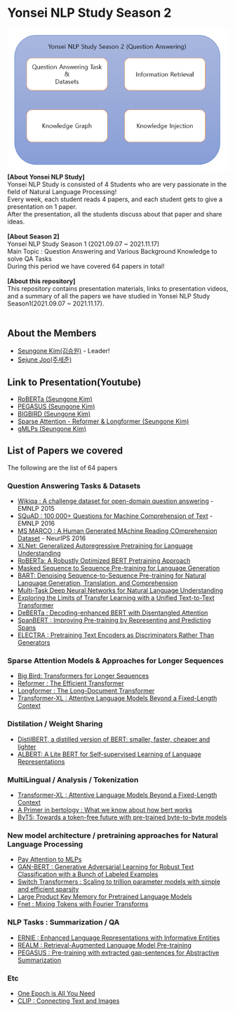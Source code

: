 # Yonsei NLP Study Season 2
![main](./img/summary.PNG) <br>
**[About Yonsei NLP Study]** <br>
Yonsei NLP Study is consisted of 4 Students who are very passionate in the field of Natural Language Processing! <br>
Every week, each student reads 4 papers, and each student gets to give a presentation on 1 paper. <br>
After the presentation, all the students discuss about that paper and share ideas. <br>
<br>
**[About Season 2]** <br>
Yonsei NLP Study Season 1 (2021.09.07 ~ 2021.11.17) <br>
Main Topic : Question Answering and Various Background Knowledge to solve QA Tasks <br>
During this period we have covered 64 papers in total! <br>
<br>
**[About this repository]** <br>
This repository contains presentation materials, links to presentation videos, and a summary of all the papers we have studied in Yonsei NLP Study Season1(2021.09.07 ~ 2021.11.17). <br>
<br>
## About the Members
* [Seungone Kim(김승원)](https://github.com/SeungoneKim) - Leader!
* [Sejune Joo(주세준)](https://github.com/joocjun)

## Link to Presentation(Youtube)
* [RoBERTa (Seungone Kim)](https://www.youtube.com/watch?v=_FUXSTK_Xqg)
* [PEGASUS (Seungone Kim)](https://www.youtube.com/watch?v=lc-o2_GTARY)
* [BIGBIRD (Seungone Kim)](https://www.youtube.com/watch?v=CWbrnkGC0c0)
* [Sparse Attention - Reformer & Longformer (Seungone Kim)](https://www.youtube.com/watch?v=gipCOCw3aqA)
* [gMLPs (Seungone Kim)](https://www.youtube.com/watch?v=dcolzDa5YUU)

## List of Papers we covered
The following are the list of 64 papers <br>

### Question Answering Tasks & Datasets
* [Wikiqa : A challenge dataset for open-domain question answering](https://aclanthology.org/D15-1237.pdf) - EMNLP 2015
* [SQuAD : 100,000+ Questions for Machine Comprehension of Text](https://arxiv.org/abs/1606.05250) - EMNLP 2016
* [MS MARCO : A Human Generated MAchine Reading COmprehension Dataset](https://openreview.net/forum?id=rJ-Qj8-_ZH) - NeurIPS 2016
* [XLNet: Generalized Autoregressive Pretraining for Language Understanding](https://arxiv.org/abs/1705.03551)
* [RoBERTa: A Robustly Optimized BERT Pretraining Approach](https://arxiv.org/abs/1907.11692)
* [Masked Sequence to Sequence Pre-training for Language Generation](https://arxiv.org/abs/1905.02450)
* [BART: Denoising Sequence-to-Sequence Pre-training for Natural Language Generation, Translation, and Comprehension](https://arxiv.org/abs/1910.13461)
* [Multi-Task Deep Neural Networks for Natural Language Understanding](https://arxiv.org/abs/1901.11504)
* [Exploring the Limits of Transfer Learning with a Unified Text-to-Text Transformer](https://arxiv.org/abs/1910.10683)
* [DeBERTa : Decoding-enhanced BERT with Disentangled Attention](https://arxiv.org/abs/2006.03654)
* [SpanBERT : Improving Pre-training by Representing and Predicting Spans](https://arxiv.org/abs/1907.10529)
* [ELECTRA : Pretraining Text Encoders as Discriminators Rather Than Generators](https://arxiv.org/abs/2003.10555)

### Sparse Attention Models & Approaches for Longer Sequences
* [Big Bird: Transformers for Longer Sequences](https://arxiv.org/abs/2007.14062)
* [Reformer : The Efficient Transformer](https://arxiv.org/abs/2001.04451)
* [Longformer : The Long-Document Transformer](https://arxiv.org/abs/2004.05150)
* [Transformer-XL : Attentive Language Models Beyond a Fixed-Length Context](https://arxiv.org/abs/1901.02860)

### Distilation / Weight Sharing 
* [DistilBERT, a distilled version of BERT: smaller, faster, cheaper and lighter](https://arxiv.org/abs/1910.01108)
* [ALBERT: A Lite BERT for Self-supervised Learning of Language Representations](https://arxiv.org/abs/2007.14062)

### MultiLingual / Analysis / Tokenization
* [Transformer-XL : Attentive Language Models Beyond a Fixed-Length Context](https://arxiv.org/abs/1901.02860)
* [A Primer in bertology : What we know about how bert works](https://arxiv.org/abs/2002.12327)
* [ByT5: Towards a token-free future with pre-trained byte-to-byte models](https://arxiv.org/abs/2105.13626)

### New model architecture / pretraining approaches for Natural Language Processing
* [Pay Attention to MLPs](https://arxiv.org/abs/2105.08050)
* [GAN-BERT : Generative Adversarial Learning for Robust Text Classification with a Bunch of Labeled Examples](https://aclanthology.org/2020.acl-main.191/)
* [Switch Transformers : Scaling to trillion parameter models with simple and efficient sparsity](https://arxiv.org/abs/2101.03961)
* [Large Product Key Memory for Pretrained Language Models](https://arxiv.org/abs/2010.03881)
* [Fnet : Mixing Tokens with Fourier Transforms](https://arxiv.org/abs/2105.03824)

### NLP Tasks : Summarization / QA
* [ERNIE : Enhanced Language Representations with Informative Entities](https://arxiv.org/abs/1905.07129)
* [REALM : Retrieval-Augmented Language Model Pre-training](https://arxiv.org/abs/2002.08909)
* [PEGASUS : Pre-training with extracted gap-sentences for Abstractive Summarization](https://arxiv.org/abs/1912.08777)

### Etc
* [One Epoch is All You Need](https://arxiv.org/abs/1906.06669)
* [CLIP : Connecting Text and Images](https://openai.com/blog/clip/)
